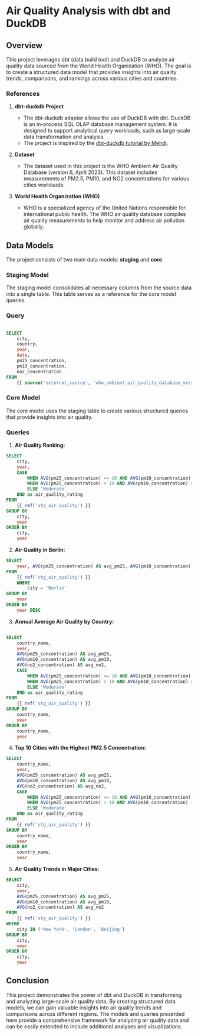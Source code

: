 # Air Quality Analysis with dbt and DuckDB

## Overview

This project leverages dbt (data build tool) and DuckDB to analyze air quality data sourced from the World Health Organization (WHO). The goal is to create a structured data model that provides insights into air quality trends, comparisons, and rankings across various cities and countries.

### References

1. **dbt-duckdb Project**
   - The dbt-duckdb adapter allows the use of DuckDB with dbt. DuckDB is an in-process SQL OLAP database management system. It is designed to support analytical query workloads, such as large-scale data transformation and analysis.
   - The project is inspired by the [dbt-duckdb tutorial by Mehdi](https://github.com/mehd-io/dbt-duckdb-tutorial).

2. **Dataset**
   - The dataset used in this project is the WHO Ambient Air Quality Database (version 6, April 2023). This dataset includes measurements of PM2.5, PM10, and NO2 concentrations for various cities worldwide.

3. **World Health Organization (WHO)**
   - WHO is a specialized agency of the United Nations responsible for international public health. The WHO air quality database compiles air quality measurements to help monitor and address air pollution globally.

## Data Models

The project consists of two main data models: **staging** and **core**.

### Staging Model

The staging model consolidates all necessary columns from the source data into a single table. This table serves as a reference for the core model queries.

### Query

~~~sql

SELECT 
    city, 
    country, 
    year, 
    date, 
    pm25_concentration, 
    pm10_concentration, 
    no2_concentration
FROM 
    {{ source('external_source', 'who_ambient_air_quality_database_version_v6_april_2023') }}
~~~

### Core Model

The core model uses the staging table to create various structured queries that provide insights into air quality.

### Queries

1. **Air Quality Ranking:**
~~~sql
SELECT 
    city, 
    year, 
    CASE
        WHEN AVG(pm25_concentration) <= 10 AND AVG(pm10_concentration) <= 20 AND AVG(no2_concentration) <= 40 THEN 'Good'
        WHEN AVG(pm25_concentration) > 10 AND AVG(pm10_concentration) > 20 AND AVG(no2_concentration) > 40 THEN 'Poor'
        ELSE 'Moderate'
    END as air_quality_rating
FROM 
    {{ ref('stg_air_quality') }}
GROUP BY 
    city, 
    year
ORDER BY 
    city, 
    year
~~~

2. **Air Quality in Berlin:**
~~~sql
SELECT
    year, AVG(pm25_concentration) AS avg_pm25, AVG(pm10_concentration) AS avg_pm10, AVG(no2_concentration) AS avg_no2 
FROM 
    {{ ref('stg_air_quality') }}
    WHERE
        city = 'Berlin' 
GROUP BY 
    year 
ORDER BY 
    year DESC
~~~

3. **Annual Average Air Quality by Country:**

~~~sql

SELECT 
    country_name, 
    year, 
    AVG(pm25_concentration) AS avg_pm25, 
    AVG(pm10_concentration) AS avg_pm10, 
    AVG(no2_concentration) AS avg_no2,
    CASE
        WHEN AVG(pm25_concentration) <= 10 AND AVG(pm10_concentration) <= 20 AND AVG(no2_concentration) <= 40 THEN 'Good'
        WHEN AVG(pm25_concentration) > 10 AND AVG(pm10_concentration) > 20 AND AVG(no2_concentration) > 40 THEN 'Poor'
        ELSE 'Moderate'
    END as air_quality_rating
FROM 
    {{ ref('stg_air_quality') }}
GROUP BY 
    country_name, 
    year
ORDER BY 
    country_name, 
    year
~~~

4. **Top 10 Cities with the Highest PM2.5 Concentration:**
~~~sql
SELECT 
    country_name, 
    year, 
    AVG(pm25_concentration) AS avg_pm25, 
    AVG(pm10_concentration) AS avg_pm10, 
    AVG(no2_concentration) AS avg_no2,
    CASE
        WHEN AVG(pm25_concentration) <= 10 AND AVG(pm10_concentration) <= 20 AND AVG(no2_concentration) <= 40 THEN 'Good'
        WHEN AVG(pm25_concentration) > 10 AND AVG(pm10_concentration) > 20 AND AVG(no2_concentration) > 40 THEN 'Poor'
        ELSE 'Moderate'
    END as air_quality_rating
FROM 
    {{ ref('stg_air_quality') }}
GROUP BY 
    country_name, 
    year
ORDER BY 
    country_name, 
    year
~~~

5. **Air Quality Trends in Major Cities:**
~~~sql
SELECT 
    city, 
    year, 
    AVG(pm25_concentration) AS avg_pm25, 
    AVG(pm10_concentration) AS avg_pm10, 
    AVG(no2_concentration) AS avg_no2 
FROM 
    {{ ref('stg_air_quality') }}
WHERE 
    city IN ('New York', 'London', 'Beijing')
GROUP BY 
    city, 
    year
ORDER BY 
    city, 
    year
~~~

## Conclusion
This project demonstrates the power of dbt and DuckDB in transforming and analyzing large-scale air quality data. By creating structured data models, we can gain valuable insights into air quality trends and comparisons across different regions. The models and queries presented here provide a comprehensive framework for analyzing air quality data and can be easily extended to include additional analyses and visualizations.